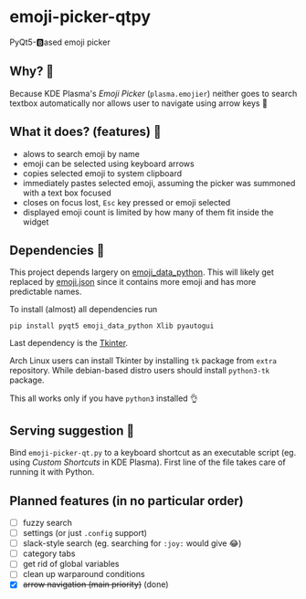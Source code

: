 # emoji-picker-qtpy
PyQt5-🅱️ased emoji picker

## Why? 🤔

Because KDE Plasma's _Emoji Picker_ (`plasma.emojier`) neither goes to search textbox automatically nor allows user to navigate using arrow keys 🤦

## What it does? (features) 🤸

- alows to search emoji by name
- emoji can be selected using keyboard arrows
- copies selected emoji to system clipboard
- immediately pastes selected emoji, assuming the picker was summoned with a text box focused
- closes on focus lost, `Esc` key pressed or emoji selected
- displayed emoji count is limited by how many of them fit inside the widget


## Dependencies 🧰

This project depends largery on [emoji_data_python](https://github.com/alexmick/emoji-data-python). This will likely get replaced by [emoji.json](https://github.com/github/gemoji/blob/master/db/emoji.json) since it contains more emoji and has more predictable names.

To install (almost) all dependencies run
```
pip install pyqt5 emoji_data_python Xlib pyautogui
```

Last dependency is the [Tkinter](https://docs.python.org/2/library/tkinter.html). 

Arch Linux users can install Tkinter by installing `tk` package from `extra` repository. While debian-based distro users should install `python3-tk` package.

This all works only if you have `python3` installed 👌

## Serving suggestion 🥘

Bind `emoji-picker-qt.py` to a keyboard shortcut as an executable script (eg. using _Custom Shortcuts_ in KDE Plasma). First line of the file takes care of running it with Python.

## Planned features (in no particular order)

- [ ] fuzzy search
- [ ] settings  (or just `.config` support)
- [ ] slack-style search (eg. searching for `:joy:` would give 😂)
- [ ] category tabs
- [ ] get rid of global variables 
- [ ] clean up warparound conditions
- [x] ~~arrow navigation (main priority)~~ (done)